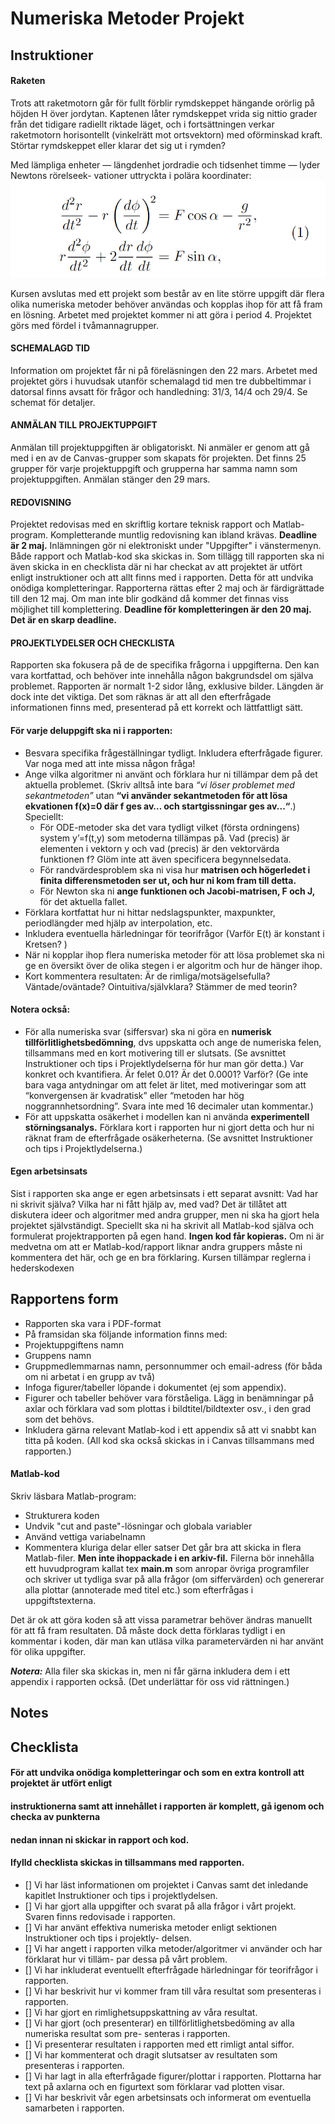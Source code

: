 # Numeriska Metoder Projekt

## Instruktioner
#### Raketen
Trots att raketmotorn går för fullt förblir rymdskeppet hängande orörlig på höjden H över
jordytan. Kaptenen låter rymdskeppet vrida sig nittio grader från det tidigare radiellt riktade
läget, och i fortsättningen verkar raketmotorn horisontellt (vinkelrätt mot ortsvektorn) med
oförminskad kraft. Störtar rymdskeppet eller klarar det sig ut i rymden?

Med lämpliga enheter — längdenhet jordradie
och tidsenhet timme — lyder Newtons rörelseek-
vationer uttryckta i polära koordinater:
![Ekvationsystemet](./images/ekv.png "Ekvationsystemet")


Kursen avslutas med ett projekt som består av en lite större uppgift där flera olika numeriska metoder behöver användas och kopplas ihop för att få fram en lösning. Arbetet med projektet kommer ni att göra i period 4. Projektet görs med fördel i tvåmannagrupper. 
#### SCHEMALAGD TID
Information om projektet får ni på föreläsningen den 22 mars. Arbetet med projektet görs i huvudsak utanför schemalagd tid men tre dubbeltimmar i datorsal finns avsatt för frågor och handledning:  31/3, 14/4 och 29/4. Se schemat för detaljer.
#### ANMÄLAN TILL PROJEKTUPPGIFT
Anmälan till projektuppgiften är obligatoriskt. Ni anmäler er genom att gå med i en av de Canvas-grupper som skapats för projekten.  Det finns 25 grupper för varje projektuppgift och grupperna har samma namn som projektuppgiften. Anmälan stänger den 29 mars. 
#### **REDOVISNING**
Projektet redovisas med en skriftlig kortare teknisk rapport och Matlab-program.  Kompletterande muntlig redovisning kan ibland krävas. 
**Deadline är 2 maj.** Inlämningen gör ni elektroniskt under "Uppgifter" i vänstermenyn. Både rapport och Matlab-kod ska skickas in. Som tillägg till rapporten ska ni även skicka in en checklista där ni har checkat av att projektet är utfört enligt instruktioner och att allt finns med i rapporten. Detta för att undvika onödiga kompletteringar. 
Rapporterna rättas efter 2 maj och är färdigrättade till den 12 maj.  Om man inte blir godkänd då kommer det finnas viss möjlighet till komplettering. **Deadline för kompletteringen är den 20 maj. Det är en skarp deadline.** 

#### **PROJEKTLYDELSER OCH CHECKLISTA**
Rapporten ska fokusera på de de specifika frågorna i uppgifterna. Den kan vara kortfattad, och behöver inte innehålla någon bakgrundsdel om själva problemet. Rapporten är normalt 1-2 sidor lång, exklusive bilder. Längden är dock inte det viktiga. Det som räknas är att all den efterfrågade informationen finns med, presenterad på ett korrekt och lättfattligt sätt.

#### För varje deluppgift ska ni i rapporten:

- Besvara specifika frågeställningar tydligt. Inkludera efterfrågade figurer. Var noga med att inte missa någon fråga!
- Ange vilka algoritmer ni använt och förklara hur ni tillämpar dem på det aktuella problemet.  (Skriv alltså inte bara *“vi löser problemet med sekantmetoden”* utan **“vi använder sekantmetoden för att lösa ekvationen f(x)=0 där f ges av… och startgissningar ges av...“**.) Speciellt:
    - För ODE-metoder ska det vara tydligt vilket (första ordningens) system y’=f(t,y) som metoderna tillämpas på. Vad (precis) är elementen i vektorn y och vad (precis) är den vektorvärda funktionen f? Glöm inte att även specificera begynnelsedata.
    - För randvärdesproblem ska ni visa hur **matrisen och högerledet i finita differensmetoden ser ut, och hur ni kom fram till detta.**
    - För Newton ska ni **ange funktionen och Jacobi-matrisen, F och J,**  för det aktuella fallet.
- Förklara kortfattat hur ni hittar nedslagspunkter, maxpunkter, periodlängder med hjälp av interpolation, etc.
- Inkludera eventuella härledningar för teorifrågor (Varför E(t) är konstant i Kretsen? )
- När ni kopplar ihop flera numeriska metoder för att lösa problemet ska ni ge en översikt över de olika stegen i er algoritm och hur de hänger ihop.
- Kort kommentera resultaten: Är de rimliga/motsägelsefulla? Väntade/oväntade? Ointuitiva/självklara? Stämmer de med teorin?

#### Notera också:

- För alla numeriska svar (siffersvar) ska ni göra en **numerisk tillförlitlighetsbedömning**, dvs uppskatta och ange de numeriska felen, tillsammans med en kort motivering till er slutsats. (Se avsnittet Instruktioner och tips i Projektlydelserna för hur man gör detta.) Var konkret och kvantifiera. Är felet 0.01? Är det 0.0001? Varför? (Ge inte bara vaga antydningar om att felet är litet, med motiveringar som att “konvergensen är kvadratisk” eller “metoden har hög noggrannhetsordning”. Svara inte med 16 decimaler utan kommentar.) 
- För att uppskatta osäkerhet i modellen kan ni använda **experimentell störningsanalys.** Förklara kort i rapporten hur ni gjort detta och hur ni räknat fram de efterfrågade osäkerheterna. (Se avsnittet Instruktioner och tips i Projektlydelserna.)

#### Egen arbetsinsats
Sist i rapporten ska ange er egen arbetsinsats i ett separat avsnitt: Vad har ni skrivit själva? Vilka har ni fått hjälp av, med vad? Det är tillåtet att diskutera ideer och algoritmer med andra grupper, men ni ska ha gjort hela projektet självständigt. Speciellt ska ni ha skrivit all Matlab-kod själva och formulerat projektrapporten på egen hand. **Ingen kod får kopieras.** Om ni är medvetna om att er Matlab-kod/rapport liknar andra gruppers måste ni kommentera det här, och ge en bra förklaring. Kursen tillämpar reglerna i hederskodexen

## Rapportens form
- Rapporten ska vara i PDF-format
- På framsidan ska följande information finns med:
- Projektuppgiftens namn
- Gruppens namn
- Gruppmedlemmarnas namn, personnummer och email-adress (för båda om ni arbetat i en grupp av två)
- Infoga figurer/tabeller löpande i dokumentet (ej som appendix).
- Figurer och tabeller behöver vara förståeliga. Lägg in benämningar på axlar och förklara vad som plottas i bildtitel/bildtexter osv., i den grad som det behövs.
- Inkludera gärna relevant Matlab-kod i ett appendix så att vi snabbt kan titta på koden. (All kod ska också skickas in i Canvas tillsammans med rapporten.)

#### Matlab-kod
Skriv läsbara Matlab-program: 
- Strukturera koden
- Undvik "cut and paste"-lösningar och globala variabler
- Använd vettiga variabelnamn
- Kommentera kluriga delar eller satser
Det går bra att skicka in flera Matlab-filer. **Men inte ihoppackade i en arkiv-fil.** Filerna bör innehålla ett huvudprogram kallat tex **main.m** som anropar övriga programfiler och skriver ut tydliga svar på alla frågor (om siffervärden) och genererar alla plottar (annoterade med titel etc.) som efterfrågas i uppgiftstexterna. 

Det är ok att göra koden så att vissa parametrar behöver ändras manuellt för att få fram resultaten. Då måste dock detta förklaras tydligt i en kommentar i koden, där man kan utläsa vilka parametervärden ni har använt för olika uppgifter.

***Notera:*** Alla filer ska skickas in, men ni får gärna inkludera dem i ett appendix i rapporten också. (Det underlättar för oss vid rättningen.)

## Notes

## Checklista

#### För att undvika onödiga kompletteringar och som en extra kontroll att projektet är utfört enligt
#### instruktionerna samt att innehållet i rapporten är komplett, gå igenom och checka av punkterna
#### nedan innan ni skickar in rapport och kod.
#### **Ifylld checklista skickas in tillsammans med rapporten.**

- []  Vi har läst informationen om projektet i Canvas samt det inledande kapitlet Instruktioner och
        tips i projektlydelsen.
- []  Vi har gjort alla uppgifter och svarat på alla frågor i vårt projekt. Svaren finns redovisade i
        rapporten.
- []  Vi har använt effektiva numeriska metoder enligt sektionen Instruktioner och tips i projektly-
        delsen.
- []  Vi har angett i rapporten vilka metoder/algoritmer vi använder och har förklarat hur vi tilläm-
        par dessa på vårt problem.
- []  Vi har inkluderat eventuellt efterfrågade härledningar för teorifrågor i rapporten.
- []  Vi har beskrivit hur vi kommer fram till våra resultat som presenteras i rapporten.
- []  Vi har gjort en rimlighetsuppskattning av våra resultat.
- []  Vi har gjort (och presenterar) en tillförlitlighetsbedöming av alla numeriska resultat som pre-
        senteras i rapporten.
- []  Vi presenterar resultaten i rapporten med ett rimligt antal siffor.
- []  Vi har kommenterat och dragit slutsatser av resultaten som presenteras i rapporten.
- []  Vi har lagt in alla efterfrågade figurer/plottar i rapporten.
        Plottarna har text på axlarna och en figurtext som förklarar vad plotten visar.
- []  Vi har beskrivit vår egen arbetsinsats och informerat om eventuella samarbeten i rapporten.